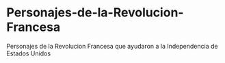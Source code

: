 # Personajes-de-la-Revolucion-Francesa
Personajes de la Revolucion Francesa que ayudaron a la Independencia de Estados Unidos
